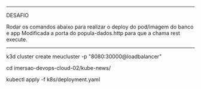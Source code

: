 *******************************************************
DESAFIO

Rodar os comandos abaixo para realizar o deploy do pod/imagem do banco e app
Modificada a porta do popula-dados.http para que a chama rest execute.
*******************************************************

k3d cluster create meucluster -p "8080:30000@loadbalancer"

cd imersao-devops-cloud-02/kube-news/

kubectl apply -f k8s/deployment.yaml
